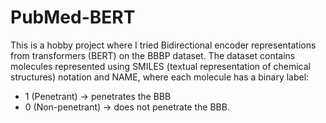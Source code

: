 # PubMed-BERT

This is a hobby project where I tried Bidirectional encoder representations from transformers (BERT) on the BBBP dataset. The dataset contains molecules represented using SMILES (textual representation of chemical structures) notation and NAME, where each molecule has a binary label: 

* 1 (Penetrant) → penetrates the BBB
* 0 (Non-penetrant) → does not penetrate the BBB.
